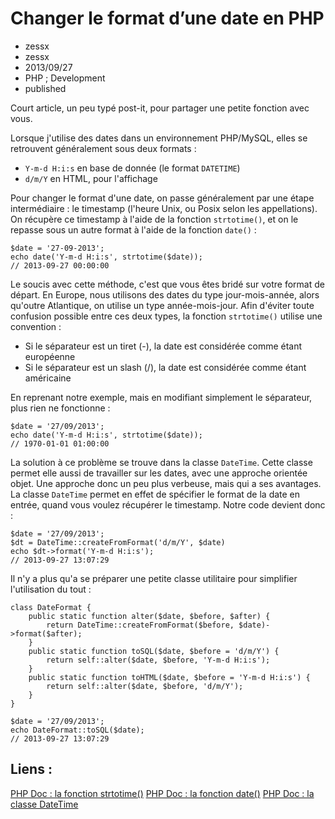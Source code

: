 # Changer le format d’une date en PHP
- zessx
- zessx
- 2013/09/27
- PHP ; Development
- published

Court article, un peu typé post-it, pour partager une petite fonction avec vous.

Lorsque j'utilise des dates dans un environnement PHP/MySQL, elles se retrouvent généralement sous deux formats :

* `Y-m-d H:i:s` en base de donnée (le format `DATETIME`)
* `d/m/Y` en HTML, pour l'affichage


Pour changer le format d'une date, on passe généralement par une étape intermédiaire : le timestamp (l'heure Unix, ou Posix selon les appellations). On récupère ce timestamp à l'aide de la fonction `strtotime()`, et on le repasse sous un autre format à l'aide de la fonction `date()` :

	$date = '27-09-2013';
	echo date('Y-m-d H:i:s', strtotime($date));
	// 2013-09-27 00:00:00

Le soucis avec cette méthode, c'est que vous êtes bridé sur votre format de départ. En Europe, nous utilisons des dates du type jour-mois-année, alors qu'outre Atlantique, on utilise un type année-mois-jour. Afin d'éviter toute confusion possible entre ces deux types, la fonction `strtotime()` utilise une convention :

* Si le séparateur est un tiret (-), la date est considérée comme étant européenne
* Si le séparateur est un slash (/), la date est considérée comme étant américaine

En reprenant notre exemple, mais en modifiant simplement le séparateur, plus rien ne fonctionne :

	$date = '27/09/2013';
	echo date('Y-m-d H:i:s', strtotime($date));
	// 1970-01-01 01:00:00

La solution à ce problème se trouve dans la classe `DateTime`. Cette classe permet elle aussi de travailler sur les dates, avec une approche orientée objet. Une approche donc un peu plus verbeuse, mais qui a ses avantages. La classe `DateTime` permet en effet de spécifier le format de la date en entrée, quand vous voulez récupérer le timestamp. Notre code devient donc :

	$date = '27/09/2013';
	$dt = DateTime::createFromFormat('d/m/Y', $date)
	echo $dt->format('Y-m-d H:i:s');
	// 2013-09-27 13:07:29

Il n'y a plus qu'a se préparer une petite classe utilitaire pour simplifier l'utilisation du tout :

	class DateFormat {
		public static function alter($date, $before, $after) {
			return DateTime::createFromFormat($before, $date)->format($after);
		}
		public static function toSQL($date, $before = 'd/m/Y') {
			return self::alter($date, $before, 'Y-m-d H:i:s');
		}
		public static function toHTML($date, $before = 'Y-m-d H:i:s') {
			return self::alter($date, $before, 'd/m/Y');
		}
	}

	$date = '27/09/2013';
	echo DateFormat::toSQL($date);
	// 2013-09-27 13:07:29


## Liens :
[PHP Doc : la fonction strtotime()](http://php.net/manual/fr/function.strtotime.php)
[PHP Doc : la fonction date()](http://php.net/manual/fr/function.date.php)
[PHP Doc : la classe DateTime](http://php.net/manual/fr/book.datetime.php)